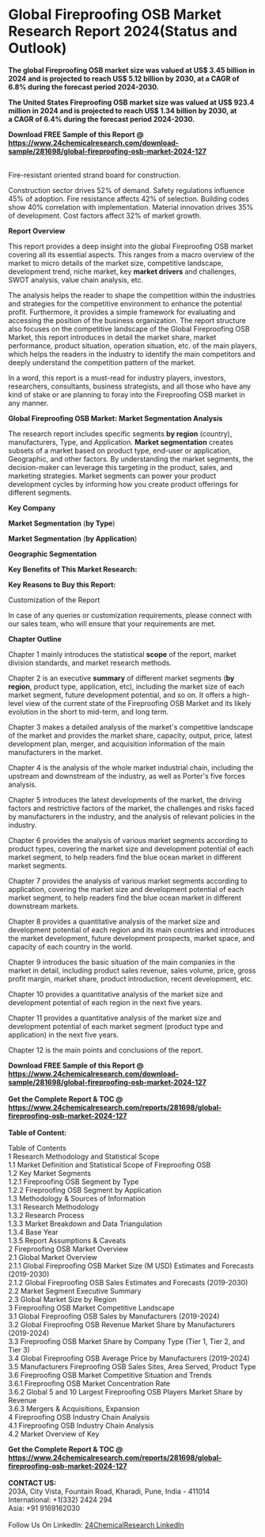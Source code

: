 <h1>Global Fireproofing OSB Market Research Report 2024(Status and Outlook)</h1><p><strong>The global Fireproofing OSB market size was valued at US$ 3.45 billion in 2024 and is projected to reach US$ 5.12 billion by 2030, at a CAGR of 6.8% during the forecast period 2024-2030.</strong></p><p>
</p><p><strong>The United States Fireproofing OSB market size was valued at US$ 923.4 million in 2024 and is projected to reach US$ 1.34 billion by 2030, at a CAGR of 6.4% during the forecast period 2024-2030.</strong></p><div><b>Download FREE Sample of this Report @ 
            <a href="https://www.24chemicalresearch.com/download-sample/281698/global-fireproofing-osb-market-2024-127">
            https://www.24chemicalresearch.com/download-sample/281698/global-fireproofing-osb-market-2024-127</a></b></div><br><p>
</p><p>Fire-resistant oriented strand board for construction.</p><p>
</p><p>Construction sector drives 52% of demand. Safety regulations influence 45% of adoption. Fire resistance affects 42% of selection. Building codes show 40% correlation with implementation. Material innovation drives 35% of development. Cost factors affect 32% of market growth.</p><p>
</p><p><strong>Report Overview</strong></p><p>
</p><p></p><p>
</p><p>This report provides a deep insight into the global Fireproofing OSB market covering all its essential aspects. This ranges from a macro overview of the market to micro details of the market size, competitive landscape, development trend, niche market, key <strong>market drivers</strong> and challenges, SWOT analysis, value chain analysis, etc.</p><p>
</p><p>The analysis helps the reader to shape the competition within the industries and strategies for the competitive environment to enhance the potential profit. Furthermore, it provides a simple framework for evaluating and accessing the position of the business organization. The report structure also focuses on the competitive landscape of the Global Fireproofing OSB Market, this report introduces in detail the market share, market performance, product situation, operation situation, etc. of the main players, which helps the readers in the industry to identify the main competitors and deeply understand the competition pattern of the market.</p><p>
</p><p>In a word, this report is a must-read for industry players, investors, researchers, consultants, business strategists, and all those who have any kind of stake or are planning to foray into the Fireproofing OSB market in any manner.</p><p>
</p><p><strong>Global Fireproofing OSB Market: Market Segmentation Analysis</strong></p><p>
</p><p>The research report includes specific segments <strong>by region</strong> (country), manufacturers, Type, and Application. <strong>Market segmentation</strong> creates subsets of a market based on product type, end-user or application, Geographic, and other factors. By understanding the market segments, the decision-maker can leverage this targeting in the product, sales, and marketing strategies. Market segments can power your product development cycles by informing how you create product offerings for different segments.</p><p>
</p><p><strong>Key Company</strong></p><p>
</p><p>
</p><p><strong>Market Segmentation</strong> (<strong>by Type</strong>)</p><p>
</p><p>
</p><p><strong>Market Segmentation</strong> (<strong>by Application</strong>)</p><p>
</p><p>
</p><p><strong>Geographic Segmentation</strong></p><p>
</p><p>
</p><p><strong>Key Benefits of This Market Research:</strong></p><p>
</p><p>
</p><p><strong>Key Reasons to Buy this Report:</strong></p><p>
</p><p>
</p><p>Customization of the Report</p><p>
</p><p>In case of any queries or customization requirements, please connect with our sales team, who will ensure that your requirements are met.</p><p>
</p><p><strong>Chapter Outline</strong></p><p>
</p><p>Chapter 1 mainly introduces the statistical <strong>scope</strong> of the report, market division standards, and market research methods.</p><p>
</p><p>Chapter 2 is an executive <strong>summary</strong> of different market segments (<strong>by region</strong>, product type, application, etc), including the market size of each market segment, future development potential, and so on. It offers a high-level view of the current state of the Fireproofing OSB Market and its likely evolution in the short to mid-term, and long term.</p><p>
</p><p>Chapter 3 makes a detailed analysis of the market's competitive landscape of the market and provides the market share, capacity, output, price, latest development plan, merger, and acquisition information of the main manufacturers in the market.</p><p>
</p><p>Chapter 4 is the analysis of the whole market industrial chain, including the upstream and downstream of the industry, as well as Porter's five forces analysis.</p><p>
</p><p>Chapter 5 introduces the latest developments of the market, the driving factors and restrictive factors of the market, the challenges and risks faced by manufacturers in the industry, and the analysis of relevant policies in the industry.</p><p>
</p><p>Chapter 6 provides the analysis of various market segments according to product types, covering the market size and development potential of each market segment, to help readers find the blue ocean market in different market segments.</p><p>
</p><p>Chapter 7 provides the analysis of various market segments according to application, covering the market size and development potential of each market segment, to help readers find the blue ocean market in different downstream markets.</p><p>
</p><p>Chapter 8 provides a quantitative analysis of the market size and development potential of each region and its main countries and introduces the market development, future development prospects, market space, and capacity of each country in the world.</p><p>
</p><p>Chapter 9 introduces the basic situation of the main companies in the market in detail, including product sales revenue, sales volume, price, gross profit margin, market share, product introduction, recent development, etc.</p><p>
</p><p>Chapter 10 provides a quantitative analysis of the market size and development potential of each region in the next five years.</p><p>
</p><p>Chapter 11 provides a quantitative analysis of the market size and development potential of each market segment (product type and application) in the next five years.</p><p>
</p><p>Chapter 12 is the main points and conclusions of the report.</p><p>

</p><div><b>Download FREE Sample of this Report @ 
            <a href="https://www.24chemicalresearch.com/download-sample/281698/global-fireproofing-osb-market-2024-127">
            https://www.24chemicalresearch.com/download-sample/281698/global-fireproofing-osb-market-2024-127</a></b></div><br><div><b>Get the Complete Report & TOC @ 
            <a href="https://www.24chemicalresearch.com/reports/281698/global-fireproofing-osb-market-2024-127">
            https://www.24chemicalresearch.com/reports/281698/global-fireproofing-osb-market-2024-127</a></b></div><br>
            <b>Table of Content:</b><p>Table of Contents<br />
 1 Research Methodology and Statistical Scope<br />
 1.1 Market Definition and Statistical Scope of Fireproofing OSB<br />
 1.2 Key Market Segments<br />
 1.2.1 Fireproofing OSB Segment by Type<br />
 1.2.2 Fireproofing OSB Segment by Application<br />
 1.3 Methodology & Sources of Information<br />
 1.3.1 Research Methodology<br />
 1.3.2 Research Process<br />
 1.3.3 Market Breakdown and Data Triangulation<br />
 1.3.4 Base Year<br />
 1.3.5 Report Assumptions & Caveats<br />
 2 Fireproofing OSB Market Overview<br />
 2.1 Global Market Overview<br />
 2.1.1 Global Fireproofing OSB Market Size (M USD) Estimates and Forecasts (2019-2030)<br />
 2.1.2 Global Fireproofing OSB Sales Estimates and Forecasts (2019-2030)<br />
 2.2 Market Segment Executive Summary<br />
 2.3 Global Market Size by Region<br />
 3 Fireproofing OSB Market Competitive Landscape<br />
 3.1 Global Fireproofing OSB Sales by Manufacturers (2019-2024)<br />
 3.2 Global Fireproofing OSB Revenue Market Share by Manufacturers (2019-2024)<br />
 3.3 Fireproofing OSB Market Share by Company Type (Tier 1, Tier 2, and Tier 3)<br />
 3.4 Global Fireproofing OSB Average Price by Manufacturers (2019-2024)<br />
 3.5 Manufacturers Fireproofing OSB Sales Sites, Area Served, Product Type<br />
 3.6 Fireproofing OSB Market Competitive Situation and Trends<br />
 3.6.1 Fireproofing OSB Market Concentration Rate<br />
 3.6.2 Global 5 and 10 Largest Fireproofing OSB Players Market Share by Revenue<br />
 3.6.3 Mergers & Acquisitions, Expansion<br />
 4 Fireproofing OSB Industry Chain Analysis<br />
 4.1 Fireproofing OSB Industry Chain Analysis<br />
 4.2 Market Overview of Key</p><div><b>Get the Complete Report & TOC @ 
            <a href="https://www.24chemicalresearch.com/reports/281698/global-fireproofing-osb-market-2024-127">
            https://www.24chemicalresearch.com/reports/281698/global-fireproofing-osb-market-2024-127</a></b></div><br><b>CONTACT US:</b><br>
            203A, City Vista, Fountain Road, Kharadi, Pune, India - 411014<br>
            International: +1(332) 2424 294<br>
            Asia: +91 9169162030 <br><br>
            Follow Us On LinkedIn: <a href="https://www.linkedin.com/company/24chemicalresearch/">24ChemicalResearch LinkedIn</a>